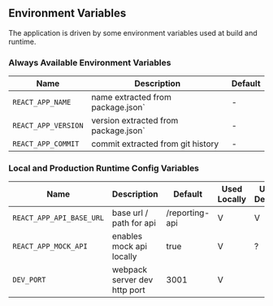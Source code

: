 ## Environment Variables

The application is driven by some environment variables used at build and runtime.

### Always Available Environment Variables

| Name                | Description                          | Default |
| ------------------- | ------------------------------------ | ------- |
| `REACT_APP_NAME`    | name extracted from package.json`    | -       |
| `REACT_APP_VERSION` | version extracted from package.json` | -       |
| `REACT_APP_COMMIT`  | commit extracted from git history    | -       |

### Local and Production Runtime Config Variables

| Name                     | Description                  | Default        | Used Locally | Used In A Deployment |
| ------------------------ | ---------------------------- | -------------- | ------------ | -------------------- |
| `REACT_APP_API_BASE_URL` | base url / path for api      | /reporting-api | V            | V                    |
| `REACT_APP_MOCK_API`     | enables mock api locally     | true           | V            | ?                    |
| `DEV_PORT`               | webpack server dev http port | 3001           | V            |                      |
